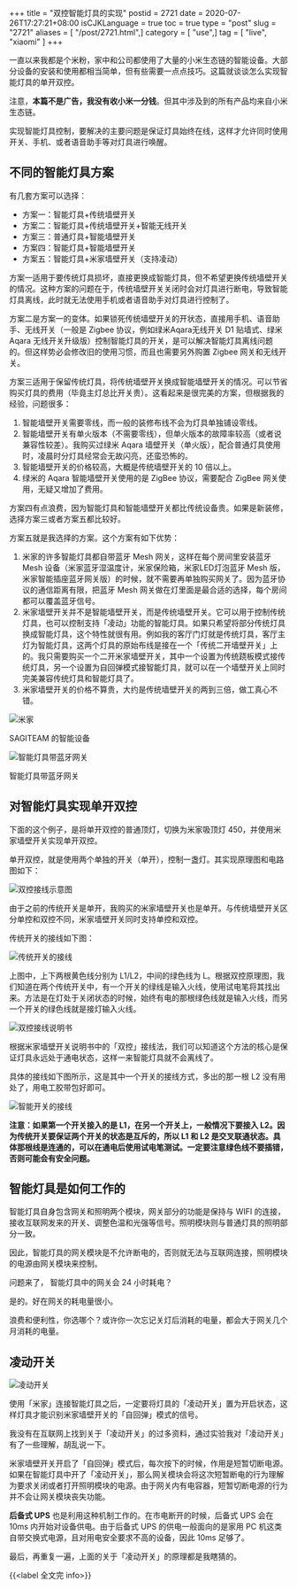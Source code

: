 +++
title = "双控智能灯具的实现"
postid = 2721
date = 2020-07-26T17:27:21+08:00
isCJKLanguage = true
toc = true
type = "post"
slug = "2721"
aliases = [ "/post/2721.html",]
category = [ "use",]
tag = [ "live", "xiaomi" ]
+++

一直以来我都是个米粉，家中和公司都使用了大量的小米生态链的智能设备。大部分设备的安装和使用都相当简单，但有些需要一点点技巧。这篇就谈谈怎么实现智能灯具的单开双控。

注意，**本篇不是广告，我没有收小米一分钱**。但其中涉及到的所有产品均来自小米生态链。

实现智能灯具控制，要解决的主要问题是保证灯具始终在线，这样才允许同时使用开关、手机、或者语音助手等对灯具进行唤醒。 <!--more-->

## 不同的智能灯具方案

有几套方案可以选择：

- 方案一：智能灯具+传统墙壁开关
- 方案二：智能灯具+传统墙壁开关+智能无线开关
- 方案三：普通灯具+智能墙壁开关
- 方案四：智能灯具+智能墙壁开关
- 方案五：智能灯具+米家墙壁开关（支持凌动）

方案一适用于要传统灯具损坏，直接更换成智能灯具，但不希望更换传统墙壁开关的情况。这种方案的问题在于，传统墙壁开关关闭时会对灯具进行断电，导致智能灯具离线，此时就无法使用手机或者语音助手对灯具进行控制了。

方案二是方案一的变体。如果锁死传统墙壁开关的开状态，直接用手机、语音助手、无线开关（一般是 Zigbee 协议，例如绿米Aqara无线开关 D1 贴墙式、绿米 Aqara 无线开关升级版）控制智能灯具的开关，是可以解决智能灯具离线问题的。但这样势必会修改旧的使用习惯，而且也需要另外购置 Zigbee 网关和无线开关。

方案三适用于保留传统灯具，将传统墙壁开关换成智能墙壁开关的情况。可以节省购买灯具的费用（毕竟主灯总比开关贵）。这看起来是很完美的方案，但根据我的经验，问题很多：

1. 智能墙壁开关需要零线，而一般的装修布线不会为灯具单独铺设零线。
2. 智能墙壁开关有单火版本（不需要零线），但单火版本的故障率较高（或者说兼容性较差）。我购买过绿米 Aqara 墙壁开关（单火版），配合普通灯具使用时，凌晨时分灯具经常会无故闪亮，还蛮恐怖的。
3. 智能墙壁开关的价格较高，大概是传统墙壁开关的 10 倍以上。
4. 绿米的 Aqara 智能墙壁开关使用的是 ZigBee 协议，需要配合 ZigBee 网关使用，无疑又增加了费用。

方案四有点浪费，因为智能灯具和智能墙壁开关都比传统设备贵。如果是新装修，选择方案三或者方案五都比较好。

方案五就是我选择的方案。这个方案有如下优势：

1. 米家的许多智能灯具都自带蓝牙 Mesh 网关，这样在每个房间里安装蓝牙 Mesh 设备（米家蓝牙湿温度计，米家保险箱，米家LED灯泡蓝牙 Mesh 版，米家智能插座蓝牙网关版）的时候，就不需要再单独购买网关了。因为蓝牙协议的通信距离有限，把蓝牙 Mesh 网关做在灯里面是最合适的选择，每个房间都可以覆盖蓝牙信号。
2. 米家墙壁开关并不是智能墙壁开关，而是传统墙壁开关。它可以用于控制传统灯具，也可以控制支持「凌动」功能的智能灯具。如果只希望将部分传统灯具换成智能灯具，这个特性就很有用。例如我的客厅门灯就是传统灯具，客厅主灯为智能灯具，这两个灯具的原始布线是接在一个「传统二开墙壁开关」上的。我只需要购买一个二开米家墙壁开关，其中一个设置为传统跷板模式接传统灯具，另一个设置为自回弹模式接智能灯具，就可以在一个墙壁开关上同时完美兼容传统灯具和智能灯具了。
3. 米家墙壁开关的价格不算贵，大约是传统墙壁开关的两到三倍，做工真心不错。

![米家](/uploads/2020/07/mihome1.jpg)

SAGITEAM 的智能设备

![智能灯具带蓝牙网关](/uploads/2020/07/mihome2.jpg)

智能灯具带蓝牙网关

## 对智能灯具实现单开双控

下面的这个例子，是将单开双控的普通顶灯，切换为米家吸顶灯 450，并使用米家墙壁开关实现单开双控。

单开双控，就是使用两个单独的开关（单开），控制一盏灯。其实现原理图和电路图如下：

![双控接线示意图](/uploads/2020/07/c2.jpg)

由于之前的传统开关是单开，我购买的米家墙壁开关也是单开。与传统墙壁开关区分单控和双控不同，米家墙壁开关同时支持单控和双控。

传统开关的接线如下图：

![传统开关的接线](/uploads/2020/07/mihome4.jpg)

上图中，上下两根黄色线分别为 L1/L2，中间的绿色线为 L。根据双控原理图，我们知道在两个传统开关中，有一个开关的绿线是输入火线，使用试电笔将其找出来。方法是在灯处于关闭状态的时候，始终有电的那根绿色线就是输入火线，而另一个开关的绿色线就是接灯输入火线。

![双控接线说明书](/uploads/2020/07/mihome5.jpg)

根据米家墙壁开关说明书中的「双控」接线法，我们可以知道这个方法的核心是保证灯具永远处于通电状态，这样一来智能灯具就不会离线了。

具体的接线如下图所示，这是其中一个开关的接线方式，多出的那一根 L2 没有用处了，用电工胶带包好即可。

![智能开关的接线](/uploads/2020/07/mihome3.jpg)

**注意：如果第一个开关接入的是 L1，在另一个开关上，一般情况下要接入 L2。因为传统开关要保证两个开关的状态是互斥的，所以 L1 和 L2 是交叉联通状态。具体那根线是连通的，可以在通电后使用试电笔测试。一定要注意绿色线不要插错，否则可能会有安全问题。**

## 智能灯具是如何工作的

智能灯具自身包含网关和照明两个模块，网关部分的功能是保持与 WIFI 的连接，接收互联网发来的开关、调整色温和光强等信号。照明模块则与普通灯具的照明部分一致。

因此，智能灯具的网关模块是不允许断电的，否则就无法与互联网连接，照明模块的电源由网关模块来控制。

问题来了， 智能灯具中的网关会 24 小时耗电？

是的。好在网关的耗电量很小。

浪费和便利性，你选哪个？或许你一次忘记关灯后消耗的电量，都会大于网关几个月消耗的电量。

## 凌动开关

![凌动开关](/uploads/2020/07/mihome6.jpg)

使用「米家」连接智能灯具之后，一定要将灯具的「凌动开关」置为开启状态，这样灯具才能识别米家墙壁开关的「自回弹」模式的信号。

我没有在互联网上找到关于「凌动开关」的过多资料，通过实验我对「凌动开关」有了一些理解，胡乱说一下。

米家墙壁开关开启了「自回弹」模式后，每次按下的时候，作用是短暂切断电源。如果在智能灯具中开了「凌动开关」，那么网关模块会将这次短暂断电的行为理解为要求关闭或者打开照明模块的电源。由于网关内有电容器，短暂切断电源的行为并不会让网关模块丧失功能。

**后备式 UPS** 也是利用这种机制工作的。在市电断开的时候，后备式 UPS 会在 10ms 内开始对设备供电。由于后备式 UPS 的供电一般面向的是家用 PC 机这类自带交换式电源，且对用电安全要求不高的设备，因此 10ms 足够了。

最后，再重复一遍，上面的关于「凌动开关」的原理都是我瞎猜的。

{{<label 全文完 info>}}